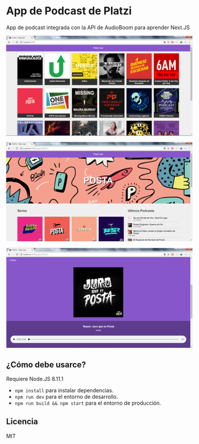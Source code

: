 # App de Podcast de Platzi

App de podcast integrada con la API de AudioBoom para aprender Next.JS

![Captura de la App](./.readme-static/pod_1.png)

![Captura de la App](./.readme-static/pod_2.png)

![Captura de la App](./.readme-static/pod_3.png)

## ¿Cómo debe usarce?

Requiere Node.JS 8.11.1

* `npm install` para instalar dependencias.
* `npm run dev` para el entorno de desarrollo.
* `npm run build && npm start` para el entorno de producción.

## Licencia

MIT